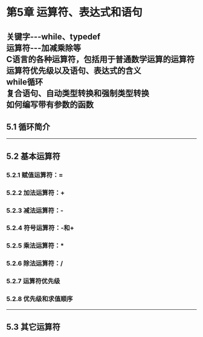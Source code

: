 # 第5章 运算符、表达式和语句 
**关键字---while、typedef**  
**运算符---加减乘除等**  
**C语言的各种运算符，包括用于普通数学运算的运算符**  
**运算符优先级以及语句、表达式的含义**  
**while循环**  
**复合语句、自动类型转换和强制类型转换**  
**如何编写带有参数的函数**
----  
## 5.1 循环简介
----
## 5.2 基本运算符
### 5.2.1 赋值运算符：=
### 5.2.2 加法运算符：+
### 5.2.3 减法运算符：-
### 5.2.4 符号运算符：-和+
### 5.2.5 乘法运算符：*
### 5.2.6 除法运算符：/
### 5.2.7 运算符优先级
### 5.2.8 优先级和求值顺序
----
## 5.3 其它运算符
